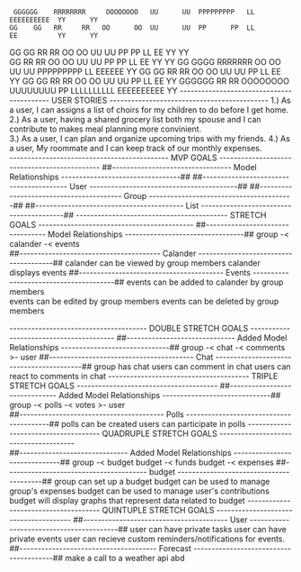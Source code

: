      GGGGGG    RRRRRRRR     OOOOOOOO   UU      UU  PPPPPPPPP   LL          EEEEEEEEEE  YY      YY      
    GG    GG   RR     RR   OO      OO  UU      UU  PP      PP  LL          EE          YY      YY
   GG      GG  RR      RR  OO      OO  UU      UU  PP      PP  LL          EE           YY    YY      
   GG          RR     RR   OO      OO  UU      UU  PP      PP  LL          EE            YY  YY 
   GG    GGGG  RRRRRRR     OO      OO  UU      UU  PPPPPPPPP   LL          EEEEEE          YY 
   GG      GG  RR    RR    OO      OO  UU      UU  PP          LL          EE              YY
    GG    GG   RR     RR   OO      OO  UU      UU  PP          LL          EE              YY
     GGGGGG    RR      RR   OOOOOOOO    UUUUUUUU   PP          LLLLLLLLLL  EEEEEEEEEE      YY
------------------------------------------ USER STORIES --------------------------------------------
    1.) As a user, I can assigns a list of choirs for my children to do before I get home. 
    2.) As a user, having a shared grocery list both my spouse and I can contribute to makes meal 
    planning more convinient.   
    3.) As a user, I can plan and organize upcoming trips with my friends.
    4.) As a user, My roommate and I can keep track of our monthly expenses.  
-------------------------------------------- MVP GOALS ---------------------------------------------
    ##--------------------------------- Model Relationships ---------------------------------##
        <!-- group -< membership >- user  -->
        <!-- group -< lists -->
    ##---------------------------------------- User -----------------------------------------##
        <!-- user can create account  -->
        <!-- user can login -->
        <!-- user can edit account details -->
        <!-- user can delete account -->
    ##---------------------------------------- Group ----------------------------------------##
        <!-- group can be created -->
        <!-- users can be invited to and join group -->
        <!-- group can have many lists (for tasks, grocieries, etc) -->
    ##----------------------------------------- List ----------------------------------------##
        <!-- lists can be created by group memebers -->
        <!-- lists can be edited by group memebers  -->
        <!-- lists can be deleted by group memebers -->
------------------------------------------ STRETCH GOALS -------------------------------------------
    ##--------------------------------- Model Relationships ---------------------------------##
        group -< calander -< events        
    ##--------------------------------------- Calander --------------------------------------##
        calander can be viewed by group members
        calander displays events
    ##---------------------------------------- Events ---------------------------------------##
        events can be added to calander by group members  
        events can be edited by group members
        events can be deleted by group members 
    
-------------------------------------- DOUBLE STRETCH GOALS ----------------------------------------
    ##------------------------------ Added Model Relationships ------------------------------##
        group -< chat -< comments >- user 
    ##---------------------------------------- Chat -----------------------------------------##
        group has chat 
        users can comment in chat 
        users can react to comments in chat
--------------------------------------- TRIPLE STRETCH GOALS ---------------------------------------
     ##------------------------------ Added Model Relationships ------------------------------##
        group -< polls -< votes >- user  
    ##---------------------------------------- Polls ----------------------------------------##
        polls can be created 
        users can participate in polls
------------------------------------- QUADRUPLE STRETCH GOALS --------------------------------------        
    ##------------------------------ Added Model Relationships ------------------------------##
        group -< budget 
        budget -< funds 
        budget -< expenses 
    ##--------------------------------------- budget ----------------------------------------##
        group can set up a budget 
        budget can be used to manage group's expenses
        budget can be used to manage user's contributions
        budget will display graphs that represent data related to budget
------------------------------------- QUINTUPLE STRETCH GOALS --------------------------------------
    ##---------------------------------------- User -----------------------------------------##
        user can have private tasks
        user can have private events
        user can recieve custom reminders/notifications for events.
    ##-------------------------------------- Forecast ---------------------------------------##
        make a call to a weather api abd 